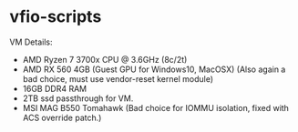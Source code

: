 # vfio-scripts
VM Details:
  - AMD Ryzen 7 3700x CPU @ 3.6GHz (8c/2t)
  - AMD RX 560 4GB (Guest GPU for Windows10, MacOSX) (Also again a bad choice, must use vendor-reset kernel module)
  - 16GB DDR4 RAM 
  - 2TB ssd passthrough for VM.
  - MSI MAG B550 Tomahawk (Bad choice for IOMMU isolation, fixed with ACS override patch.)
